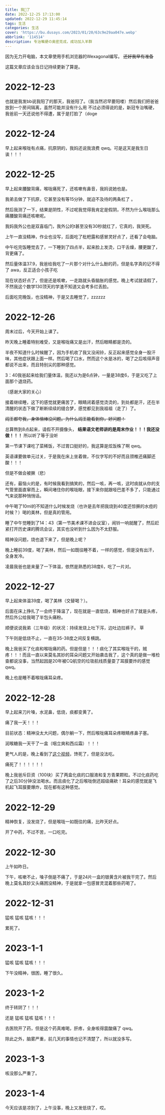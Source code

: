```yaml
---
title: 我🐑了
date: 2022-12-25 17:13:00
updated: 2022-12-29 11:45:14
tags: 生活
categories: 生活
cover: 'https://bu.dusays.com/2023/01/20/63c9e29aa047e.webp'
abbrlink: '114514'
description: 专治嘴硬の奥密克戎，成功加入羊群
---
```

因为无力开电脑，本文章使用手机浏览器的Wexagonal编写。  ~~还好我早有准备~~

这篇文章应该会当日记持续更新了算是。

# 2022-12-23

也就是我发bb说我阳了的那天，我爸阳了。（我当然迟早要阳喽）然后我们把爸爸放到一个房间隔离，虽然可能并没有什么用
不过必须得说的是，新冠专治嘴硬，我爸前一天还说他不得遭，属于是打脸了（doge

# 2022-12-24

早上起来喉咙有点痛，抗原阴的，我妈还说我浪费 qwq。可是这天是我生日诶！！！

# 2022-12-25

早上起来腰酸背痛，喉咙痛死了，还咳嗽有鼻音，我妈说她也是。

我弟去做了下抗原，它甚至没有等15分钟，就迫不及待的两条杠了 。

然后我测了一下，结果是阴性，不过呢我觉得我肯定是假阴，不然为什么喉咙那么痛腰酸背痛还咳嗽呢。

我妈我外公也是双喜临门，我外公的t甚至没有30秒就红了，它真的，我哭死。

上午一直没精神，作业也没写，后面吃了枇杷露和感冒灵好点了，还看了会电脑。

中午吃完饭睡觉去了，一下睡到了四点半，起来脸上发烫，口干舌燥，腰更酸了，背更痛了。

然后量体温37.9，我爸给我吃了一片那个对什么什么酚的药，但是名字真的记不得了 awa，反正适合小孩子吃

现在状态好点了，但是还是咳嗽，一走路就头昏脑胀的感觉。晚上考试就请假了，不然我这个数学130顶天的学渣不知道又会考多烂丢脸。

后面吃完晚饭，也没精神，于是又去睡觉了，zzzzzz

# 2022-12-26

周末过后，今天开始上课了。

昨天晚上睡着特别难受，又是喉咙痛又是出汗，然后眼睛都是烫的。

半夜不知道什么时候醒了，因为手机收了我又没闹铃，反正起来感觉全身一股汗味，其他症状跟上面一样。然后喝了口水，然而这个水是冰的，喝了之后咳得声音都说不出来，而且特别尖的那种感觉。

3：40我爸起来给我们量体温，我还以为是6点钟，一量是38度6，于是又吃了上面那个退烧药。

（感谢大家的关心）

接着继续睡，这下的感觉就更痛苦了，眼睛闭着感觉烫烫的，到处都是汗，还在半清醒的状态下做了断断续续的缝合梦，感觉都见到我祖祖（走了）了。

~~阎王都夸我，身体倍棒没问题。为什么阎王能看到你，好问题！~~

总算熬到8点起来，请假不开摄像头， **结果语文老师讲的是周末作业！！！我还没做！！！**  所以听了等于没听

第一节课下课吃了菜稀饭，不过胃口挺好的，我这算是炫饭株了啊 qwq。

英语课要做单元过关，于是我在床上坐着做，不仅字写的不好而且颈椎还痛脚还酸！！！

但是不做会被撅（悲）

还有，最恼火的是，有时候我看到搞笑的，然后一咳，再一咳，这时痰就从你的支气管里面直窜而上，瞬间堵住你的喉咙眼，接下来你就跟哑巴差不多了，只能通过气来说那种悄悄话。

中午喝了10ml的不知道什么时候发烧（也许是去年把我烧到40度还惊撅的水痘的时候？）喝的美林，但是真的管用。

睡了中午觉睡到了14：43（第一节美术课不进会议室），闹铃一响就醒了，然后赶紧打开历史课的腾讯会议，其实也没听到什么因为不太舒服。

精神没问题，烧也退下来了，但是晚上呢？

晚上睡前39度，喝了美林，然后一如既往睡不着，一样的感觉，但是没有出汗，全身发冷。

凌晨我爸也是来量了一下体温，依然是熟悉的38度6，吃了一片对。

# 2022-12-27

早上起来体温39度，喝了美林（交替喝？）。

后面在床上挣扎了一会终于降温了，现在就是一直低烧，精神也好点了就是头疼，然后外公给我喝了半包头痛粉。

顺便说说我弟（三年级）的状况：持续发烧上吐下泻，边吐边拉裤子。 草

下午则是低烧不止，一直在35-38度之间反复横跳。

晚上我爸买了化痰和喉咙痛的药。但是但是！！！痰化了其实喉咙干的，贼疼！！！而且一直以来莫名其妙的耳朵问题又开始袭击我了，这个真的是做一堆检查都说没事，当然起因是20年被CQ航空的垃圾航线质量耍了耳膜要炸的感觉 qwq。

晚上也是睡不着喉咙痛耳朵疼。

# 2022-12-28

早上起来刀片嗓，水泥鼻，低烧，痰都变黄了。

痛了我一天！！！

目前状态：精神没太大问题，偶尔躺一下，然后喉咙痛耳朵疼眼睛疼鼻子塞。

润喉糖我一天干了一盒（咽立爽和西瓜霜）！！！

更气人的是，晚上看到了[这个视频](https://m.bilibili.com/video/BV1QG4y177BZ)，馋死了，但是没法吃。

痛死了！！！！！！

晚上我爸斥巨资（100块）买了两盒化痰的口服液和复方青果颗粒。不过化痰药吃了之后30分钟没法喝水。而且痰化了之后喉咙倒还超级痛欸！耳朵的感觉就是飞机起飞耳膜要爆炸，现在都有这种感觉。

# 2022-12-29

精神恢复，没发烧了，但是喉咙一如既往的痛，比昨天好点。

开了中药，不过不苦，一口吃完。

# 2022-12-30

上午如昨日。

下午，咳嗽不止，嗓子倒是不痛了，于是24片一盒的银黄含片被我干完了。然后晚上莫名其妙又头痛困没精神，于是就拿一包感冒灵混着那些药喝了。

# 2022-12-31

猛咳 猛咳 猛咳！！！

累死了。

# 2023-1-1

猛咳 猛咳 猛咳！！！

下午没精神，很困，睡了很久。

# 2023-1-2

终于转阴了！！！

还是 猛咳 猛咳 猛咳！！！

去医院开了药，但是这个药真难喝，肝疼，全身咳得震酸痛了 qwq。

除此之外，脑雾严重，前几天的事情也记不清楚了，所以就没多写。

# 2023-1-3

咳没那么严重了。

# 2023-1-4

今天应该是凉到了，上午没事，晚上又发低烧了，哎。
